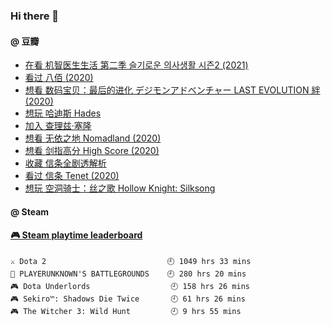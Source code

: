 ### Hi there 👋

<!--
**dofine/dofine** is a ✨ _special_ ✨ repository because its `README.md` (this file) appears on your GitHub profile.

Here are some ideas to get you started:

- 🔭 I’m currently working on ...
- 🌱 I’m currently learning ...
- 👯 I’m looking to collaborate on ...
- 📫 How to reach me: ...
-->

#### @ 豆瓣
<!-- DOUBAN-ACTIVITIES:START -->
- [在看 机智医生生活 第二季 슬기로운 의사생활 시즌2‎ (2021)](https://www.douban.com/people/4612366/status/3480766334/)
- [看过 八佰‎ (2020)](https://www.douban.com/people/4612366/status/3237877414/)
- [想看 数码宝贝：最后的进化 デジモンアドベンチャー LAST EVOLUTION 絆‎ (2020)](https://www.douban.com/people/4612366/status/3155154023/)
- [想玩 哈迪斯 Hades](https://www.douban.com/people/4612366/status/3119716068/)
- [加入 查理兹·塞隆](https://www.douban.com/people/4612366/status/3104608591/)
- [想看 无依之地 Nomadland‎ (2020)](https://www.douban.com/people/4612366/status/3104603749/)
- [想看 剑指高分 High Score‎ (2020)](https://www.douban.com/people/4612366/status/3096537527/)
- [收藏 信条全剧透解析](https://www.douban.com/people/4612366/status/3095501291/)
- [看过 信条 Tenet‎ (2020)](https://www.douban.com/people/4612366/status/3095492779/)
- [想玩 空洞骑士：丝之歌 Hollow Knight: Silksong](https://www.douban.com/people/4612366/status/3094250573/)
<!-- DOUBAN-ACTIVITIES:END -->

#### @ Steam
<!-- steam-box start -->
#### <a href="https://gist.github.com/f9d24328c5cf728a30e8451737ff5883" target="_blank">🎮 Steam playtime leaderboard</a>
```text
⚔️ Dota 2                           🕘 1049 hrs 33 mins
🍳 PLAYERUNKNOWN'S BATTLEGROUNDS    🕘 280 hrs 20 mins
🎮 Dota Underlords                  🕘 158 hrs 26 mins
🎮 Sekiro™: Shadows Die Twice       🕘 61 hrs 26 mins
🎮 The Witcher 3: Wild Hunt         🕘 9 hrs 55 mins
```
<!-- Powered by https://github.com/YouEclipse/steam-box . -->
<!-- steam-box end -->
